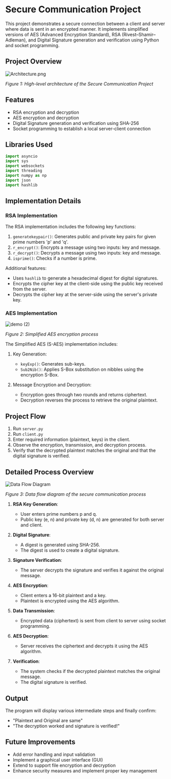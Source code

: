 # Secure Communication Project

This project demonstrates a secure connection between a client and server where data is sent in an encrypted manner. It implements simplified versions of AES (Advanced Encryption Standard), RSA (Rivest–Shamir–Adleman), and Digital Signature generation and verification using Python and socket programming.

## Project Overview

![Architecture.png](https://via.placeholder.com/800x400.png?text=demo+(1))

*Figure 1: High-level architecture of the Secure Communication Project*

## Features

- RSA encryption and decryption
- AES encryption and decryption
- Digital Signature generation and verification using SHA-256
- Socket programming to establish a local server-client connection

## Libraries Used

```python
import asyncio
import sys
import websockets
import threading
import numpy as np
import json
import hashlib
```

## Implementation Details

### RSA Implementation

The RSA implementation includes the following key functions:

1. `generatekeypair()`: Generates public and private key pairs for given prime numbers 'p' and 'q'.
2. `r_encrypt()`: Encrypts a message using two inputs: key and message.
3. `r_decrypt()`: Decrypts a message using two inputs: key and message.
4. `isprime()`: Checks if a number is prime.

Additional features:
- Uses `hashlib` to generate a hexadecimal digest for digital signatures.
- Encrypts the cipher key at the client-side using the public key received from the server.
- Decrypts the cipher key at the server-side using the server's private key.

### AES Implementation

![demo (2)](https://via.placeholder.com/800x600.png?text=demo+(2))

*Figure 2: Simplified AES encryption process*

The Simplified AES (S-AES) implementation includes:

1. Key Generation:
   - `keyExp()`: Generates sub-keys.
   - `Sub2Nib()`: Applies S-Box substitution on nibbles using the encryption S-Box.

2. Message Encryption and Decryption:
   - Encryption goes through two rounds and returns ciphertext.
   - Decryption reverses the process to retrieve the original plaintext.

## Project Flow

1. Run `server.py`
2. Run `client.py`
3. Enter required information (plaintext, keys) in the client.
4. Observe the encryption, transmission, and decryption process.
5. Verify that the decrypted plaintext matches the original and that the digital signature is verified.

## Detailed Process Overview

![Data Flow Diagram](https://via.placeholder.com/800x600.png?text=Data+Flow+Diagram)

*Figure 3: Data flow diagram of the secure communication process*

1. **RSA Key Generation**:
   - User enters prime numbers p and q.
   - Public key (e, n) and private key (d, n) are generated for both server and client.

2. **Digital Signature**:
   - A digest is generated using SHA-256.
   - The digest is used to create a digital signature.

3. **Signature Verification**:
   - The server decrypts the signature and verifies it against the original message.

4. **AES Encryption**:
   - Client enters a 16-bit plaintext and a key.
   - Plaintext is encrypted using the AES algorithm.

5. **Data Transmission**:
   - Encrypted data (ciphertext) is sent from client to server using socket programming.

6. **AES Decryption**:
   - Server receives the ciphertext and decrypts it using the AES algorithm.

7. **Verification**:
   - The system checks if the decrypted plaintext matches the original message.
   - The digital signature is verified.

## Output

The program will display various intermediate steps and finally confirm:
- "Plaintext and Original are same"
- "The decryption worked and signature is verified!"

## Future Improvements

- Add error handling and input validation
- Implement a graphical user interface (GUI)
- Extend to support file encryption and decryption
- Enhance security measures and implement proper key management

